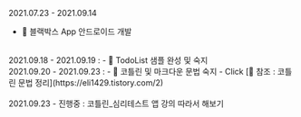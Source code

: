 2021.07.23 - 2021.09.14
- 📝 블랙박스 App 안드로이드 개발
<br>
2021.09.18 - 2021.09.19 :
- 📝 TodoList 샘플 완성 및 숙지
<br>
2021.09.20 - 2021.09.23 :
- 📝 코틀린 및 마크다운 문법 숙지 
- 
Click [📎 참조 : 코틀린 문법 정리](https://eli1429.tistory.com/2) 
<br>
<br>
2021.09.23 - 진행중 : 코틀린_심리테스트 앱 강의 따라서 해보기
